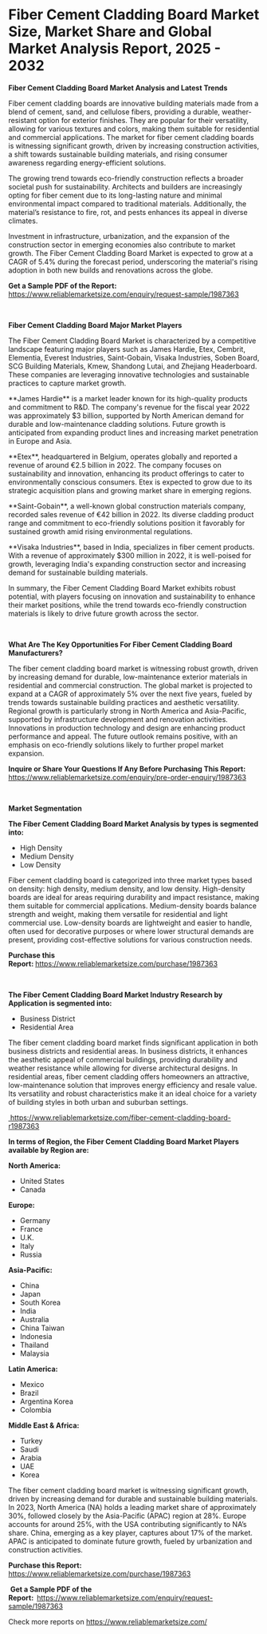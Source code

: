 <p><h1>Fiber Cement Cladding Board Market Size, Market Share and Global Market Analysis Report, 2025 - 2032</h1></p><p><strong>Fiber Cement Cladding Board Market Analysis and Latest Trends</strong></p>
<p><p>Fiber cement cladding boards are innovative building materials made from a blend of cement, sand, and cellulose fibers, providing a durable, weather-resistant option for exterior finishes. They are popular for their versatility, allowing for various textures and colors, making them suitable for residential and commercial applications. The market for fiber cement cladding boards is witnessing significant growth, driven by increasing construction activities, a shift towards sustainable building materials, and rising consumer awareness regarding energy-efficient solutions.</p><p>The growing trend towards eco-friendly construction reflects a broader societal push for sustainability. Architects and builders are increasingly opting for fiber cement due to its long-lasting nature and minimal environmental impact compared to traditional materials. Additionally, the material’s resistance to fire, rot, and pests enhances its appeal in diverse climates. </p><p>Investment in infrastructure, urbanization, and the expansion of the construction sector in emerging economies also contribute to market growth. The Fiber Cement Cladding Board Market is expected to grow at a CAGR of 5.4% during the forecast period, underscoring the material's rising adoption in both new builds and renovations across the globe.</p></p>
<p><strong>Get a Sample PDF of the Report:&nbsp;</strong> <a href="https://www.reliablemarketsize.com/enquiry/request-sample/1987363?utm_campaign=1886&utm_medium=2&utm_source=Github&utm_content=ia&utm_term=05022025&utm_id=fiber-cement-cladding-board">https://www.reliablemarketsize.com/enquiry/request-sample/1987363</a></p>
<p>&nbsp;</p>
<p><strong>Fiber Cement Cladding Board Major Market Players</strong></p>
<p><p>The Fiber Cement Cladding Board Market is characterized by a competitive landscape featuring major players such as James Hardie, Etex, Cembrit, Elementia, Everest Industries, Saint-Gobain, Visaka Industries, Soben Board, SCG Building Materials, Kmew, Shandong Lutai, and Zhejiang Headerboard. These companies are leveraging innovative technologies and sustainable practices to capture market growth.</p><p>**James Hardie** is a market leader known for its high-quality products and commitment to R&D. The company's revenue for the fiscal year 2022 was approximately $3 billion, supported by North American demand for durable and low-maintenance cladding solutions. Future growth is anticipated from expanding product lines and increasing market penetration in Europe and Asia.</p><p>**Etex**, headquartered in Belgium, operates globally and reported a revenue of around €2.5 billion in 2022. The company focuses on sustainability and innovation, enhancing its product offerings to cater to environmentally conscious consumers. Etex is expected to grow due to its strategic acquisition plans and growing market share in emerging regions.</p><p>**Saint-Gobain**, a well-known global construction materials company, recorded sales revenue of €42 billion in 2022. Its diverse cladding product range and commitment to eco-friendly solutions position it favorably for sustained growth amid rising environmental regulations.</p><p>**Visaka Industries**, based in India, specializes in fiber cement products. With a revenue of approximately $300 million in 2022, it is well-poised for growth, leveraging India's expanding construction sector and increasing demand for sustainable building materials.</p><p>In summary, the Fiber Cement Cladding Board Market exhibits robust potential, with players focusing on innovation and sustainability to enhance their market positions, while the trend towards eco-friendly construction materials is likely to drive future growth across the sector.</p></p>
<p>&nbsp;</p>
<p><strong>What Are The Key Opportunities For Fiber Cement Cladding Board Manufacturers?</strong></p>
<p><p>The fiber cement cladding board market is witnessing robust growth, driven by increasing demand for durable, low-maintenance exterior materials in residential and commercial construction. The global market is projected to expand at a CAGR of approximately 5% over the next five years, fueled by trends towards sustainable building practices and aesthetic versatility. Regional growth is particularly strong in North America and Asia-Pacific, supported by infrastructure development and renovation activities. Innovations in production technology and design are enhancing product performance and appeal. The future outlook remains positive, with an emphasis on eco-friendly solutions likely to further propel market expansion.</p></p>
<p><strong>Inquire or Share Your Questions If Any Before Purchasing This Report:</strong> <a href="https://www.reliablemarketsize.com/enquiry/pre-order-enquiry/1987363?utm_campaign=1886&utm_medium=2&utm_source=Github&utm_content=ia&utm_term=05022025&utm_id=fiber-cement-cladding-board">https://www.reliablemarketsize.com/enquiry/pre-order-enquiry/1987363</a></p>
<p>&nbsp;</p>
<p><strong>Market Segmentation</strong></p>
<p><strong>The Fiber Cement Cladding Board Market Analysis by types is segmented into:</strong></p>
<p><ul><li>High Density</li><li>Medium Density</li><li>Low Density</li></ul></p>
<p><p>Fiber cement cladding board is categorized into three market types based on density: high density, medium density, and low density. High-density boards are ideal for areas requiring durability and impact resistance, making them suitable for commercial applications. Medium-density boards balance strength and weight, making them versatile for residential and light commercial use. Low-density boards are lightweight and easier to handle, often used for decorative purposes or where lower structural demands are present, providing cost-effective solutions for various construction needs.</p></p>
<p><strong>Purchase this Report:&nbsp;</strong><a href="https://www.reliablemarketsize.com/purchase/1987363?utm_campaign=1886&utm_medium=2&utm_source=Github&utm_content=ia&utm_term=05022025&utm_id=fiber-cement-cladding-board">https://www.reliablemarketsize.com/purchase/1987363</a></p>
<p>&nbsp;</p>
<p><strong>The Fiber Cement Cladding Board Market Industry Research by Application is segmented into:</strong></p>
<p><ul><li>Business District</li><li>Residential Area</li></ul></p>
<p><p>The fiber cement cladding board market finds significant application in both business districts and residential areas. In business districts, it enhances the aesthetic appeal of commercial buildings, providing durability and weather resistance while allowing for diverse architectural designs. In residential areas, fiber cement cladding offers homeowners an attractive, low-maintenance solution that improves energy efficiency and resale value. Its versatility and robust characteristics make it an ideal choice for a variety of building styles in both urban and suburban settings.</p></p>
<p><a href="https://www.reliablemarketsize.com/fiber-cement-cladding-board-r1987363?utm_campaign=1886&utm_medium=2&utm_source=Github&utm_content=ia&utm_term=05022025&utm_id=fiber-cement-cladding-board">&nbsp;https://www.reliablemarketsize.com/fiber-cement-cladding-board-r1987363</a></p>
<p><strong>In terms of Region, the Fiber Cement Cladding Board Market Players available by Region are:</strong></p>
<p>
    <p> <strong> North America: </strong>
        <ul>
            <li>United States</li>
            <li>Canada</li>
        </ul>
        </p> 
    <p> <strong> Europe: </strong>
        <ul>
            <li>Germany</li>
            <li>France</li>
            <li>U.K.</li>
            <li>Italy</li>
            <li>Russia</li>
        </ul>
        </p> 
    <p> <strong> Asia-Pacific: </strong>
        <ul>
            <li>China</li>
            <li>Japan</li>
            <li>South Korea</li>
            <li>India</li>
            <li>Australia</li>
            <li>China Taiwan</li>
            <li>Indonesia</li>
            <li>Thailand</li>
            <li>Malaysia</li>
        </ul>
        </p> 
    <p> <strong> Latin America: </strong>
        <ul>
            <li>Mexico</li>
            <li>Brazil</li>
            <li>Argentina Korea</li>
            <li>Colombia</li>
        </ul>
        </p> 
    <p> <strong> Middle East & Africa: </strong>
        <ul>
            <li>Turkey</li>
            <li>Saudi</li>
            <li>Arabia</li>
            <li>UAE</li>
            <li>Korea</li>
        </ul>
    </p>
    </p>
<p><p>The fiber cement cladding board market is witnessing significant growth, driven by increasing demand for durable and sustainable building materials. In 2023, North America (NA) holds a leading market share of approximately 30%, followed closely by the Asia-Pacific (APAC) region at 28%. Europe accounts for around 25%, with the USA contributing significantly to NA’s share. China, emerging as a key player, captures about 17% of the market. APAC is anticipated to dominate future growth, fueled by urbanization and construction activities.</p></p>
<p><strong>Purchase this Report: </strong><a href="https://www.reliablemarketsize.com/purchase/1987363?utm_campaign=1886&utm_medium=2&utm_source=Github&utm_content=ia&utm_term=05022025&utm_id=fiber-cement-cladding-board">https://www.reliablemarketsize.com/purchase/1987363</a></p>
<p>&nbsp;<strong>Get a Sample PDF of the Report:&nbsp;&nbsp;</strong><a href="https://www.reliablemarketsize.com/enquiry/request-sample/1987363?utm_campaign=1886&utm_medium=2&utm_source=Github&utm_content=ia&utm_term=05022025&utm_id=fiber-cement-cladding-board">https://www.reliablemarketsize.com/enquiry/request-sample/1987363</a></p>
<p><strong></strong></p>
<p>Check more reports on <a href="https://www.reliablemarketsize.com/?utm_campaign=1886&utm_medium=2&utm_source=Github&utm_content=ia&utm_term=05022025&utm_id=fiber-cement-cladding-board">https://www.reliablemarketsize.com/</a></p>